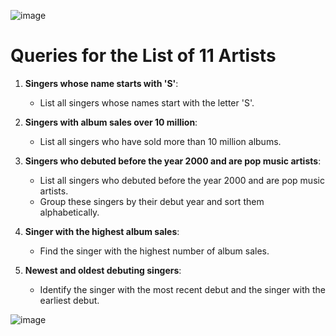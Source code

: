 ![image](https://github.com/user-attachments/assets/cd0641b5-2121-4a44-bd4b-f97ab986b8d9)

# Queries for the List of 11 Artists

1. **Singers whose name starts with 'S'**:
   - List all singers whose names start with the letter 'S'.

2. **Singers with album sales over 10 million**:
   - List all singers who have sold more than 10 million albums.

3. **Singers who debuted before the year 2000 and are pop music artists**:
   - List all singers who debuted before the year 2000 and are pop music artists.
   - Group these singers by their debut year and sort them alphabetically.

4. **Singer with the highest album sales**:
   - Find the singer with the highest number of album sales.

5. **Newest and oldest debuting singers**:
   - Identify the singer with the most recent debut and the singer with the earliest debut.




![image](https://github.com/user-attachments/assets/c98f0e7d-2ba8-470a-9fb8-6113ba1d4a90)
